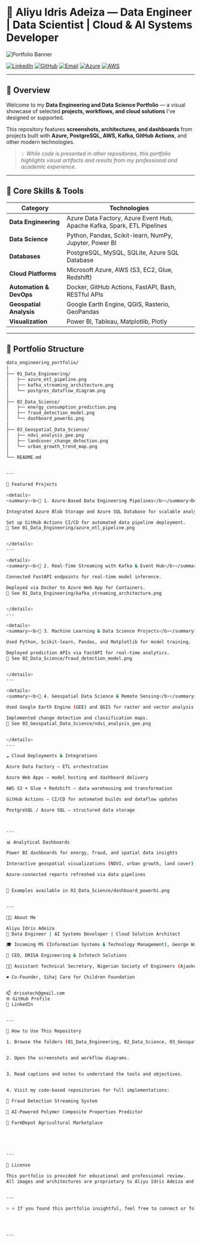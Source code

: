 # 🧠 Aliyu Idris Adeiza — Data Engineer | Data Scientist | Cloud & AI Systems Developer

![Portfolio Banner](assets/portfolio_banner.png)

[![LinkedIn](https://img.shields.io/badge/LinkedIn-Connect-blue?logo=linkedin)](https://linkedin.com/in/aliyu-idris-adeiza)
[![GitHub](https://img.shields.io/badge/GitHub-Drisatech-black?logo=github)](https://github.com/Drisatech)
[![Email](https://img.shields.io/badge/Email-drisatech%40gmail.com-red?logo=gmail)](mailto:drisatech@gmail.com)
[![Azure](https://img.shields.io/badge/Microsoft_Azure-Data_Engineer-0078D4?logo=microsoft-azure)]()
[![AWS](https://img.shields.io/badge/AWS-Data_Pipelines-FF9900?logo=amazon-aws)]()

---

## 🧭 Overview

Welcome to my **Data Engineering and Data Science Portfolio** — a visual showcase of selected **projects, workflows, and cloud solutions** I’ve designed or supported.

This repository features **screenshots, architectures, and dashboards** from projects built with **Azure, PostgreSQL, AWS, Kafka, GitHub Actions**, and other modern technologies.

> 💡 *While code is presented in other repositories, this portfolio highlights visual artifacts and results from my professional and academic experience.*

---

## 🧰 Core Skills & Tools

| Category | Technologies |
|-----------|---------------|
| **Data Engineering** | Azure Data Factory, Azure Event Hub, Apache Kafka, Spark, ETL Pipelines |
| **Data Science** | Python, Pandas, Scikit-learn, NumPy, Jupyter, Power BI |
| **Databases** | PostgreSQL, MySQL, SQLite, Azure SQL Database |
| **Cloud Platforms** | Microsoft Azure, AWS (S3, EC2, Glue, Redshift) |
| **Automation & DevOps** | Docker, GitHub Actions, FastAPI, Bash, RESTful APIs |
| **Geospatial Analysis** | Google Earth Engine, QGIS, Rasterio, GeoPandas |
| **Visualization** | Power BI, Tableau, Matplotlib, Plotly |

---

## 📂 Portfolio Structure

```bash
data_engineering_portfolio/
│
├── 01_Data_Engineering/
│   ├── azure_etl_pipeline.png
│   ├── kafka_streaming_architecture.png
│   └── postgres_dataflow_diagram.png
│
├── 02_Data_Science/
│   ├── energy_consumption_prediction.png
│   ├── fraud_detection_model.png
│   └── dashboard_powerbi.png
│
├── 03_Geospatial_Data_Science/
│   ├── ndvi_analysis_gee.png
│   ├── landcover_change_detection.png
│   └── urban_growth_trend_map.png
│
└── README.md


---

🌟 Featured Projects

<details>
<summary><b>🔹 1. Azure-Based Data Engineering Pipelines</b></summary>Designed and automated ETL pipelines with Azure Data Factory.

Integrated Azure Blob Storage and Azure SQL Database for scalable analytics.

Set up GitHub Actions CI/CD for automated data pipeline deployment.
📸 See 01_Data_Engineering/azure_etl_pipeline.png


</details>
---

<details>
<summary><b>🔹 2. Real-Time Streaming with Kafka & Event Hub</b></summary>Built fraud detection streaming architecture using Kafka and Azure Event Hub.

Connected FastAPI endpoints for real-time model inference.

Deployed via Docker to Azure Web App for Containers.
📸 See 01_Data_Engineering/kafka_streaming_architecture.png


</details>
---

<details>
<summary><b>🔹 3. Machine Learning & Data Science Projects</b></summary>Developed ML models for energy consumption, fraud detection, and load prediction.

Used Python, Scikit-learn, Pandas, and Matplotlib for model training.

Deployed prediction APIs via FastAPI for real-time analytics.
📸 See 02_Data_Science/fraud_detection_model.png


</details>
---

<details>
<summary><b>🔹 4. Geospatial Data Science & Remote Sensing</b></summary>Conducted NDVI & NDBI analysis for vegetation and urban expansion.

Used Google Earth Engine (GEE) and QGIS for raster and vector analysis.

Implemented change detection and classification maps.
📸 See 03_Geospatial_Data_Science/ndvi_analysis_gee.png


</details>
---

☁️ Cloud Deployments & Integrations

Azure Data Factory — ETL orchestration

Azure Web Apps — model hosting and dashboard delivery

AWS S3 + Glue + Redshift — data warehousing and transformation

GitHub Actions — CI/CD for automated builds and dataflow updates

PostgreSQL / Azure SQL — structured data storage



---

📊 Analytical Dashboards

Power BI dashboards for energy, fraud, and spatial data insights

Interactive geospatial visualizations (NDVI, urban growth, land cover)

Azure-connected reports refreshed via data pipelines


📸 Examples available in 02_Data_Science/dashboard_powerbi.png


---

👨‍💻 About Me

Aliyu Idris Adeiza
📍 Data Engineer | AI Systems Developer | Cloud Solution Architect

🎓 Incoming MS (Information Systems & Technology Management), George Washington University

💼 CEO, DRISA Engineering & Infotech Solutions

🧑‍🔧 Assistant Technical Secretary, Nigerian Society of Engineers (Ajaokuta Branch)

❤️ Co-Founder, Sihaj Care for Children Foundation


📫 drisatech@gmail.com
🌐 GitHub Profile
💼 LinkedIn


---

🧩 How to Use This Repository

1. Browse the folders (01_Data_Engineering, 02_Data_Science, 03_Geospatial_Data_Science)


2. Open the screenshots and workflow diagrams.


3. Read captions and notes to understand the tools and objectives.


4. Visit my code-based repositories for full implementations:

🔗 Fraud Detection Streaming System

🔗 AI-Powered Polymer Composite Properties Predictor

🔗 FarmDepot Agricultural Marketplace





---

🧾 License

This portfolio is provided for educational and professional review.
All images and architectures are proprietary to Aliyu Idris Adeiza and may not be reused without permission.


---

> ⭐ If you found this portfolio insightful, feel free to connect or follow for updates on data engineering, AI, and geospatial analytics projects.




---
